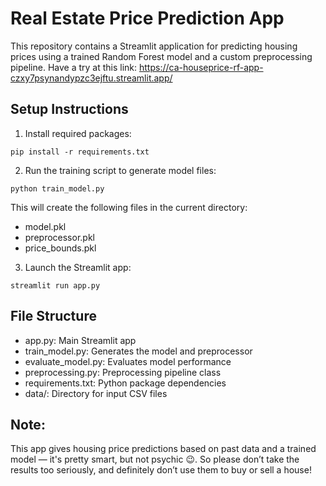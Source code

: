 # Real Estate Price Prediction App

This repository contains a Streamlit application for predicting housing prices using a trained Random Forest model and a custom preprocessing pipeline.
Have a try at this link: https://ca-houseprice-rf-app-czxy7psynandypzc3ejftu.streamlit.app/

## Setup Instructions

1. Install required packages:

```
pip install -r requirements.txt
```

2. Run the training script to generate model files:

```
python train_model.py
```

This will create the following files in the current directory:
- model.pkl
- preprocessor.pkl
- price_bounds.pkl

3. Launch the Streamlit app:

```
streamlit run app.py
```

## File Structure

- app.py: Main Streamlit app
- train_model.py: Generates the model and preprocessor
- evaluate_model.py: Evaluates model performance
- preprocessing.py: Preprocessing pipeline class
- requirements.txt: Python package dependencies
- data/: Directory for input CSV files


## Note:
This app gives housing price predictions based on past data and a trained model — it's pretty smart, but not psychic 😉. So please don’t take the results too seriously, and definitely don’t use them to buy or sell a house!
